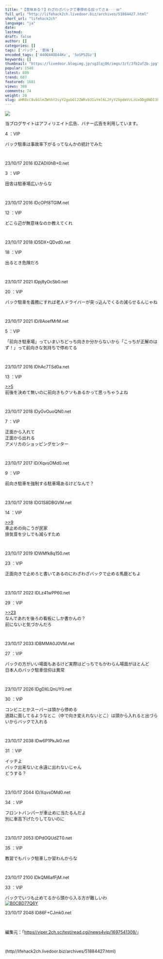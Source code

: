 ```yaml
---
title: "【意味ある？】わざわざバックで車停める奴ってさぁ‥‥ｗ"
full_url: "http://lifehack2ch.livedoor.biz/archives/51884427.html"
short_url: "lifehack2ch"
language: "ja"
date: 
lastmod: 
draft: false
author: []
categories: []
tags: ['バック', '意味']
encoded_tags: ['44OQ44OD44Kv', '5oSP5ZGz']
keywords: []
thumbnail: "https://livedoor.blogimg.jp/sg3lqj86/imgs/3/f/3fb2af2b.jpg"
popular: 1548
latest: 809
trend: 687
featured: 1681
views: 308
comments: 74
weight: 20
slug: aHR0cC8vbGlmZWhhY2syY2gubGl2ZWRvb3IuYml6L2FyY2hpdmVzLzUxODg0NDI3Lmh0bWw=
---
```


![](https://livedoor.blogimg.jp/sg3lqj86/imgs/3/f/3fb2af2b.jpg)

<div><p>当ブログサイトはアフィリエイト広告、バナー広告を利用しています。</p><p class='t_name'>4 ：VIP</p> <p class='r2'>バック駐車は事故率下がるってなんかの統計でみた </p><br><p>23/10/17 2016 IDZADI0hB+0.net</p> <p class='t_name'>3 ：VIP</p> <p class='r4'>田舎は駐車場広いからな </p><br><p>23/10/17 2016 IDcOPf8TGlM.net</p> <p class='t_name'>12 ：VIP</p> <p class='r4'>どこら辺が無意味なのか教えてくれ </p><br><p>23/10/17 2018 ID5DX+QDvd0.net</p> <p class='t_name'>18 ：VIP</p> <p class='r4'>出るとき危険だろ </p><br><p>23/10/17 2021 IDpj8yOcSb0.net</p> <p class='t_name'>20 ：VIP</p> <p class='r4'>バック駐車を義務にすれば老人ドライバーが突っ込んでくるの減らせるんじゃね </p><br><p>23/10/17 2021 ID/8AoefMrM.net</p> <p class='t_name'>5 ：VIP</p> <p class='r1'>「前向き駐車場」っていまいちどっち向きか分からないから「こっちが正解のはず！」って前向きな気持ちで停めてる </p><br><p>23/10/17 2016 IDhAc7TSd0a.net</p> <p class='t_name_res'>13 ：VIP</p> <p class='r4'><a href='#res_5'>>>5</a> <br> 前後を決めて無いのに前向きもクソもあるかって思っちゃうよね </p><br><p>23/10/17 2018 IDyGvOuoQN0.net</p> <p class='t_name'>7 ：VIP</p> <p class='r4'>正面から入れて <br> 正面から出れる <br> アメリカのショッピングセンター </p><br><p>23/10/17 2017 ID/XqvsOMd0.net</p> <p class='t_name'>9 ：VIP</p> <p class='r4'>前向き駐車を強制する駐車場あるけどなんで？ </p><br><p>23/10/17 2018 IDG1S8DBGVM.net</p> <p class='t_name_res'>14 ：VIP</p> <p class='r4'><a href='#res_9'>>>9</a> <br> 車止めの向こうが民家 <br> 排気音を少しでも減らすため </p><br><p>23/10/17 2019 IDWMfk8q150.net</p> <p class='t_name'>23 ：VIP</p> <p class='r3'>正面向きで止めろと書いてあるのにわざわざバックで止める馬鹿どもよ </p><br><p>23/10/17 2022 IDLz41wPP60.net</p> <p class='t_name_res'>29 ：VIP</p> <p class='r4'><a href='#res_23'>>>23</a> <br> なんであれを後ろの看板にしか書かんの？ <br> 前にないと気づかんだろ </p><br><p>23/10/17 2033 IDBMMA0J0VM.net</p> <p class='t_name'>27 ：VIP</p> <p class='r4'>バックの方がいい場面もあるけど実際はどっちでもかわらん場面がほとんど <br> 日本人のバック駐車信仰は異常 </p><br><p>23/10/17 2026 IDgDXLQnUY0.net</p> <p class='t_name'>30 ：VIP</p> <p class='r4'>コンビニとかスーパーは頭から停める <br> 道路に面してるようなとこ（中で向き変えれないとこ）は頭から入れると出づらいからバックで入れる </p><br><p>23/10/17 2038 IDw6P1PkJk0.net</p> <p class='t_name'>31 ：VIP</p> <p class='r4'>イッチよ <br> バック出来ないと永遠に出れないじゃん <br> どうする？ </p><br><p>23/10/17 2044 ID/XqvsOMd0.net</p> <p class='t_name'>34 ：VIP</p> <p class='r4'>フロントバンパーが車止めに当たるんだよ <br> 別に車高下げたりしてないのに </p><br><p>23/10/17 2053 IDPdOQUdZT0.net</p> <p class='t_name'>35 ：VIP</p> <p class='r4'>教習でもバック駐車しか習わんからな </p><br><p>23/10/17 2100 IDkQM6afFjM.net</p> <p class='t_name'>33 ：VIP</p> <p class='r2'>バックでいつも止めてるから頭から入る方が難しいわ<br><a href='https//www.amazon.co.jp/dp/B0CBD77Q6Y/?tag=nishiky24-22' target='_blank'><img src='https//m.media-amazon.com/images/I/41N1cNfPjFL._SL500_.jpg' alt='B0CBD77Q6Y' border='0'></a> </p><p>23/10/17 2048 ID86F+CJmk0.net</p> <br><p class='p_url'>編集元：「<a href='https//viper.2ch.sc/test/read.cgi/news4vip/1697541308/' target='_blank'>https//viper.2ch.sc/test/read.cgi/news4vip/1697541308/</a>」</p> <br clear='all'></div>

(http//lifehack2ch.livedoor.biz/archives/51884427.html)
